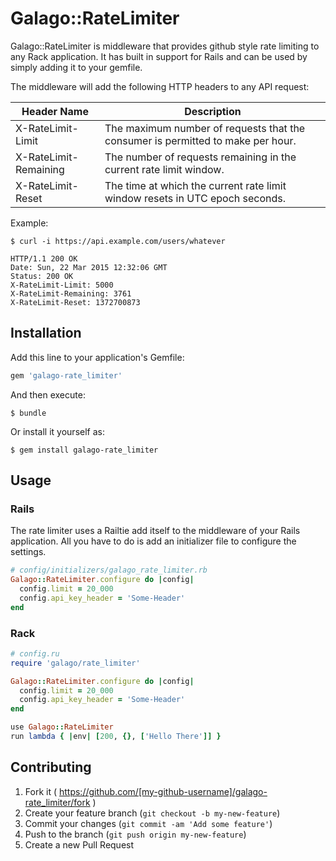 # Galago::RateLimiter

Galago::RateLimiter is middleware that provides github style rate limiting to
any Rack application. It has built in support for Rails and can be used by
simply adding it to your gemfile.

The middleware will add the following HTTP headers to any API request:

| Header Name | Description |
| ----------- | ----------- |
| X-RateLimit-Limit | The maximum number of requests that the consumer is permitted to make per hour. |
| X-RateLimit-Remaining | The number of requests remaining in the current rate limit window. |
| X-RateLimit-Reset | The time at which the current rate limit window resets in UTC epoch seconds. |

Example:

```
$ curl -i https://api.example.com/users/whatever

HTTP/1.1 200 OK
Date: Sun, 22 Mar 2015 12:32:06 GMT
Status: 200 OK
X-RateLimit-Limit: 5000
X-RateLimit-Remaining: 3761
X-RateLimit-Reset: 1372700873
```

## Installation

Add this line to your application's Gemfile:

```ruby
gem 'galago-rate_limiter'
```

And then execute:

    $ bundle

Or install it yourself as:

    $ gem install galago-rate_limiter

## Usage

### Rails
The rate limiter uses a Railtie add itself to the middleware of your Rails
application. All you have to do is add an initializer file to configure the
settings.

```ruby
# config/initializers/galago_rate_limiter.rb
Galago::RateLimiter.configure do |config|
  config.limit = 20_000
  config.api_key_header = 'Some-Header'
end
```

### Rack
```ruby
# config.ru
require 'galago/rate_limiter'

Galago::RateLimiter.configure do |config|
  config.limit = 20_000
  config.api_key_header = 'Some-Header'
end

use Galago::RateLimiter
run lambda { |env| [200, {}, ['Hello There']] }
```

## Contributing

1. Fork it ( https://github.com/[my-github-username]/galago-rate_limiter/fork )
2. Create your feature branch (`git checkout -b my-new-feature`)
3. Commit your changes (`git commit -am 'Add some feature'`)
4. Push to the branch (`git push origin my-new-feature`)
5. Create a new Pull Request
